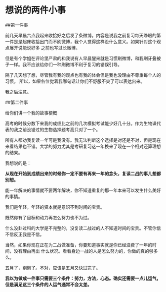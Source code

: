 # 想说的两件小事

##第一件事

前几天早晨六点我起来收拾好之后发了条微博。内容是说我之前复习每天睁眼的第一件是是起床收拾出门而不刷微博，我个人觉得这样没什么意义。如果针对这个观点展开说能说好多 之前也写过长微博。

但是有个学姐在评论里严肃的和我说有人早晨醒来就是习惯刷微博，和我刷牙叠被子一样。我不应该给你们一种刷微博不利于复习的错误引导。

隔了几天想了想，尽管我有我的观点也有我的体会但是我也没理由不尊重每个人的习惯。
所以，如果各位觉着我哪句话让你们不舒服不爽了可以表达出来。

我之后注意。

##第二件事

给你们讲一个我的故事梗概

高考的时候分数下来我的成绩比之前的几次模拟考试能少好几十分。作为生物课代表的我之前没错过的生物选择题考高只对了一个。

所有人都劝我复读一年可是我没有。我无法判断这个选择是对还是不对，但是现在来看结果也不错。大学的努力尤其是考研复习这一年换来了现在一个相对还算理想的结果。

我想说的是：

**从现在开始到成绩出来的时候你一定不要有再来一年的念头，复读二战的事儿想都别想。**

能一年解决的事情就不要两年解决，你不知道重复的那一年本来可以发生什么美好的事情。

我们是年轻，年轻的资本就是意识不到时间的宝贵。

既然你有了目标和动力再怎么努力也不为过。

什么没卦过科的大学是不完整的，没复读二战过的人不知道时间的宝贵。不管你信不信反正我是不信。

当然，如果你现在正在为二战做准备，你要知道事实就是你已经浪费了一年的时间，没有理由再出
什么状况。看看身边一战的人是怎么努力的，你做的真的够多么。

五月了，别懒了。不对，应该是五月又快过完了。

**我以为做成一件事只需要三个条件：努力，方法，心态。确实还需要一点儿运气，但是满足这三个条件的人运气通常不会太差。**
